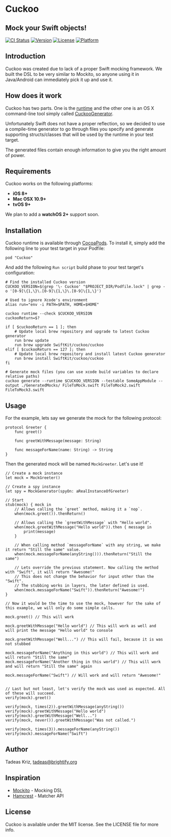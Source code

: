 # Cuckoo
## Mock your Swift objects!

[![CI Status](http://img.shields.io/travis/SwiftKit/Cuckoo.svg?style=flat)](https://travis-ci.org/SwiftKit/Cuckoo)
[![Version](https://img.shields.io/cocoapods/v/Cuckoo.svg?style=flat)](http://cocoapods.org/pods/Cuckoo)
[![License](https://img.shields.io/cocoapods/l/Cuckoo.svg?style=flat)](http://cocoapods.org/pods/Cuckoo)
[![Platform](https://img.shields.io/cocoapods/p/Cuckoo.svg?style=flat)](http://cocoapods.org/pods/Cuckoo)

## Introduction

Cuckoo was created due to lack of a proper Swift mocking framework. We built the DSL to be very similar to Mockito, so anyone using it in Java/Android can immediately pick it up and use it.

## How does it work

Cuckoo has two parts. One is the [runtime](https://github.com/SwiftKit/Cuckoo) and the other one is an OS X command-line tool simply called [CuckooGenerator](https://github.com/SwiftKit/CuckooGenerator).

Unfortunately Swift does not have a proper reflection, so we decided to use a compile-time generator to go through files you specify and generate supporting structs/classes that will be used by the runtime in your test target.

The generated files contain enough information to give you the right amount of power.

## Requirements

Cuckoo works on the following platforms:

- **iOS 8+**
- **Mac OSX 10.9+**
- **tvOS 9+**

We plan to add a **watchOS 2+** support soon.

## Installation

Cuckoo runtime is available through [CocoaPods](http://cocoapods.org). To install
it, simply add the following line to your test target in your Podfile:

```
pod "Cuckoo"
```

And add the following `Run script` build phase to your test target's configuration:

```
# Find the installed Cuckoo version 
CUCKOO_VERSION=$(grep '\- Cuckoo' "$PROJECT_DIR/Podfile.lock" | grep -o '[0-9]\{1,\}\.[0-9]\{1,\}\.[0-9]\{1,\}')

# Used to ignore Xcode's environment
alias run="env -i PATH=$PATH, HOME=$HOME"

cuckoo runtime --check $CUCKOO_VERSION
cuckooReturn=$?

if [ $cuckooReturn == 1 ]; then
    # Update local brew repository and upgrade to latest Cuckoo generator
    run brew update
    run brew upgrade SwiftKit/cuckoo/cuckoo
elif [ $cuckooReturn == 127 ]; then
    # Update local brew repository and install latest Cuckoo generator
    run brew install SwiftKit/cuckoo/cuckoo
fi

# Generate mock files (you can use xcode build variables to declare relative paths)
cuckoo generate --runtime $CUCKOO_VERSION --testable SomeAppModule --output ./GeneratedMocks/ FileToMock.swift FileToMock2.swift FileToMock3.swift
```

## Usage

For the example, lets say we generate the mock for the following protocol:

```
protocol Greeter {
    func greet()
    
    func greetWithMessage(message: String)
    
    func messageForName(name: String) -> String
}
```

Then the generated mock will be named `MockGreeter`. Let's use it! 

```
// Create a mock instance
let mock = MockGreeter()

// Create a spy instance
let spy = MockGenerator(spyOn: aRealInstanceOfGreeter)

// Start
stub(mock) { mock in
    // Allows calling the `greet` method, making it a `nop`.
    when(mock.greet()).thenReturn()
    
    // Allows calling the `greetWithMessage` with "Hello world". 
    when(mock.greetWithMessage("Hello world")).then { message in
        print(message)
    }
    
    // When calling method `messageForName` with any string, we make it return "Still the same" value.
    when(mock.messageForName(anyString())).thenReturn("Still the same")
    
    // Lets override the previous statement. Now calling the method with "Swift", it will return "Awesome!"
    // This does not change the behavior for input other than the "Swift".
    // The stubbing works in layers, the later defined is used.
    when(mock.messageForName("Swift")).thenReturn("Awesome!")
}

// Now it would be the time to use the mock, however for the sake of this example, we will only do some simple calls.

mock.greet() // This will work

mock.greetWithMessage("Hello world") // This will work as well and will print the message "Hello world" to console

mock.greetWithMessage("Well...") // This will fail, because it is was not stubbed

mock.messageForName("Anything in this world") // This will work and will return "Still the same"
mock.messageForName("Another thing in this world") // This will work and will return "Still the same" again

mock.messageForName("Swift") // Will work and will return "Awesome!"


// Last but not least, let's verify the mock was used as expected. All of these will succeed.
verify(mock).greet()

verify(mock, times(2)).greetWithMessage(anyString())
verify(mock).greetWithMessage("Hello world")
verify(mock).greetWithMessage("Well...")
verify(mock, never()).greetWithMessage("Was not called.")

verify(mock, times(3)).messageForName(anyString())
verify(mock).messageForName("Swift")

```

## Author

Tadeas Kriz, tadeas@brightify.org

## Inspiration

* [Mockito](http://mockito.org/) - Mocking DSL 
* [Hamcrest](http://hamcrest.org/) - Matcher API

## License

Cuckoo is available under the MIT license. See the LICENSE file for more info.
